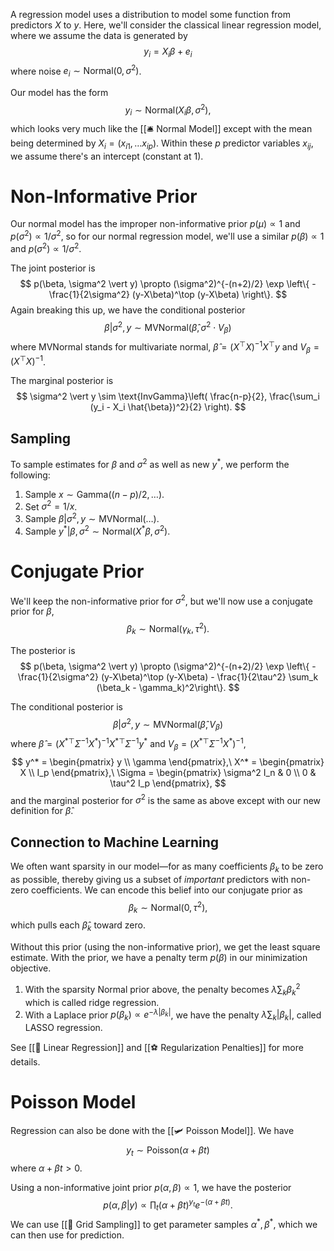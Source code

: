 A regression model uses a distribution to model some function from predictors $X$ to $y$. Here, we'll consider the classical linear regression model, where we assume the data is generated by 
$$
y_i = X_i \beta + e_i
$$
 where noise $e_i \sim \text{Normal}(0, \sigma^2)$.

Our model has the form 
$$
y_i \sim \text{Normal}(X_i \beta, \sigma^2),
$$
 which looks very much like the [[🛎️ Normal Model]] except with the mean being determined by $X_i = (x_{i1}, \ldots x_{ip})$. Within these $p$ predictor variables $x_{ij}$, we assume there's an intercept (constant at $1$).

# Non-Informative Prior
Our normal model has the improper non-informative prior $p(\mu) \propto 1$ and $p(\sigma^2) \propto 1/\sigma^2$, so for our normal regression model, we'll use a similar $p(\beta) \propto 1$ and $p(\sigma^2) \propto 1/\sigma^2$.

The joint posterior is 
$$
p(\beta, \sigma^2 \vert y) \propto (\sigma^2)^{-(n+2)/2} \exp \left\{ -\frac{1}{2\sigma^2} (y-X\beta)^\top (y-X\beta) \right\}.
$$
 Again breaking this up, we have the conditional posterior 
$$
\beta \vert \sigma^2, y \sim \text{MVNormal}(\hat{\beta}, \sigma^2 \cdot V_\beta)
$$
 where $\text{MVNormal}$ stands for multivariate normal, $\hat{\beta} = (X^\top X)^{-1} X^\top y$ and $V_\beta = (X^\top X)^{-1}$.

The marginal posterior is 
$$
\sigma^2 \vert y \sim \text{InvGamma}\left( \frac{n-p}{2}, \frac{\sum_i (y_i - X_i \hat{\beta})^2}{2} \right).
$$


## Sampling
To sample estimates for $\beta$ and $\sigma^2$ as well as new $y^*$, we perform the following:
1. Sample $x \sim \text{Gamma}((n-p)/2, \ldots)$.
2. Set $\sigma^2 = 1/x$.
3. Sample $\beta \vert \sigma^2, y \sim \text{MVNormal}(\ldots)$.
4. Sample $y^* \vert \beta, \sigma^2 \sim \text{Normal}(X^* \beta, \sigma^2)$.

# Conjugate Prior
We'll keep the non-informative prior for $\sigma^2$, but we'll now use a conjugate prior for $\beta$, 
$$
\beta_k \sim \text{Normal}(\gamma_k, \tau^2).
$$


The posterior is 
$$
p(\beta, \sigma^2 \vert y) \propto (\sigma^2)^{-(n+2)/2} \exp \left\{ -\frac{1}{2\sigma^2} (y-X\beta)^\top (y-X\beta) - \frac{1}{2\tau^2} \sum_k (\beta_k - \gamma_k)^2\right\}.
$$


The conditional posterior is 
$$
\beta \vert \sigma^2, y \sim \text{MVNormal}(\hat{\beta}, V_\beta)
$$
 where $\hat{\beta} = ({X^*}^\top\Sigma^{-1}X^*)^{-1}{X^*}^\top\Sigma^{-1}y^*$ and $V_\beta = ({X^*}^\top \Sigma^{-1}X^*)^{-1}$, 
$$
y^* = \begin{pmatrix} y \\ \gamma \end{pmatrix},\ X^* = \begin{pmatrix} X \\ I_p \end{pmatrix},\ \Sigma = \begin{pmatrix} \sigma^2 I_n & 0 \\ 0 & \tau^2 I_p \end{pmatrix},
$$
 and the marginal posterior for $\sigma^2$ is the same as above except with our new definition for $\hat{\beta}$.

## Connection to Machine Learning
We often want sparsity in our model—for as many coefficients $\beta_k$ to be zero as possible, thereby giving us a subset of *important* predictors with non-zero coefficients. We can encode this belief into our conjugate prior as 
$$
\beta_k \sim \text{Normal}(0, \tau^2),
$$
 which pulls each $\hat{\beta}_k$ toward zero.

Without this prior (using the non-informative prior), we get the least square estimate. With the prior, we have a penalty term $p(\beta)$ in our minimization objective.
1. With the sparsity Normal prior above, the penalty becomes $\lambda \sum_k \beta_k^2$ which is called ridge regression.
2. With a Laplace prior $p(\beta_k) \propto e^{-\lambda \vert \beta_k \vert}$, we have the penalty $\lambda \sum_k \vert \beta_k \vert$, called LASSO regression.

See [[🏦 Linear Regression]] and [[⚽️ Regularization Penalties]] for more details.

# Poisson Model
Regression can also be done with the [[🛩️ Poisson Model]]. We have 
$$
y_t \sim \text{Poisson}(\alpha + \beta t)
$$
 where $\alpha + \beta t > 0$.

Using a non-informative joint prior $p(\alpha, \beta) \propto 1$, we have the posterior 
$$
p(\alpha, \beta \vert y) \propto \prod_t (\alpha + \beta t)^{y_t} e^{-(\alpha + \beta t)}.
$$
 We can use [[🧱 Grid Sampling]] to get parameter samples $\alpha^*, \beta^*$, which we can then use for prediction.